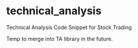 # technical_analysis
Technical Analysis Code Snippet for Stock Trading

Temp to merge into TA library in the future.
